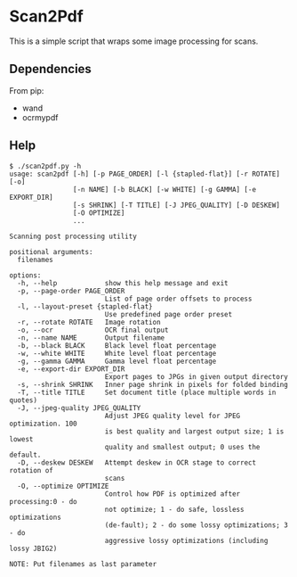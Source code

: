 # Scan2Pdf

This is a simple script that wraps some image processing for scans.

## Dependencies

From pip:

- wand
- ocrmypdf

## Help

    $ ./scan2pdf.py -h
    usage: scan2pdf [-h] [-p PAGE_ORDER] [-l {stapled-flat}] [-r ROTATE] [-o]
                    [-n NAME] [-b BLACK] [-w WHITE] [-g GAMMA] [-e EXPORT_DIR]
                    [-s SHRINK] [-T TITLE] [-J JPEG_QUALITY] [-D DESKEW]
                    [-O OPTIMIZE]
                    ...

    Scanning post processing utility

    positional arguments:
      filenames

    options:
      -h, --help            show this help message and exit
      -p, --page-order PAGE_ORDER
                            List of page order offsets to process
      -l, --layout-preset {stapled-flat}
                            Use predefined page order preset
      -r, --rotate ROTATE   Image rotation
      -o, --ocr             OCR final output
      -n, --name NAME       Output filename
      -b, --black BLACK     Black level float percentage
      -w, --white WHITE     White level float percentage
      -g, --gamma GAMMA     Gamma level float percentage
      -e, --export-dir EXPORT_DIR
                            Export pages to JPGs in given output directory
      -s, --shrink SHRINK   Inner page shrink in pixels for folded binding
      -T, --title TITLE     Set document title (place multiple words in quotes)
      -J, --jpeg-quality JPEG_QUALITY
                            Adjust JPEG quality level for JPEG optimization. 100
                            is best quality and largest output size; 1 is lowest
                            quality and smallest output; 0 uses the default.
      -D, --deskew DESKEW   Attempt deskew in OCR stage to correct rotation of
                            scans
      -O, --optimize OPTIMIZE
                            Control how PDF is optimized after processing:0 - do
                            not optimize; 1 - do safe, lossless optimizations
                            (de‐fault); 2 - do some lossy optimizations; 3 - do
                            aggressive lossy optimizations (including lossy JBIG2)

    NOTE: Put filenames as last parameter
